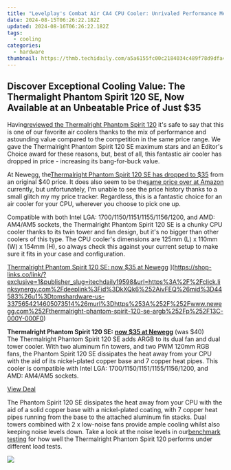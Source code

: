 ```yaml
---
title: "Levelplay's Combat Air CA4 CPU Cooler: Unrivaled Performance Meets Near-Silent Functionality"
date: 2024-08-15T06:26:22.182Z
updated: 2024-08-16T06:26:22.182Z
tags:
  - cooling
categories:
  - hardware
thumbnail: https://thmb.techidaily.com/a5a6155fc00c2184034c489f78d9dfa451dfb821e3d54808d5e05507218b1694.png
---
```


## Discover Exceptional Cooling Value: The Thermalight Phantom Spirit 120 SE, Now Available at an Unbeatable Price of Just $35

Having[reviewed the Thermalright Phantom Spirit 120](https://www.tomshardware.com/reviews/thermalright-phantom-spirit-120-review) it's safe to say that this is one of our favorite air coolers thanks to the mix of performance and astounding value compared to the competition in the same price range. We gave the Thermalright Phantom Spirit 120 SE maximum stars and an Editor's Choice award for these reasons, but, best of all, this fantastic air cooler has dropped in price - increasing its bang-for-buck value.

 At Newegg, the[Thermalright Phantom Spirit 120 SE has dropped to $35](https://shop-links.co/link/?exclusive=1&publisher_slug=itechdaily19598&url=https%3A%2F%2Fclick.linksynergy.com%2Fdeeplink%3Fid%3DkXQk6%252AivFEQ%26mid%3D44583%26u1%3Dtomshardware-us-4890527282452983055%26murl%3Dhttps%253A%252F%252Fwww.newegg.com%252Fthermalright-phantom-spirit-120-se-argb%252Fp%252F13C-000Y-000F0) from an original $40 price. It does also seem to be the[same price over at Amazon](https://target.georiot.com/Proxy.ashx?tsid=45723&GR%5FURL=https%3A%2F%2Famazon.com%2FThermalright-Phantom-Spirit-Cooler-Heatpipes%2Fdp%2FB0BR3JQTSN%2F%3Ftag%3Dhawk-future-20%26ascsubtag%3Dtomshardware-us-1587143952436572547-20) currently, but unfortunately, I'm unable to see the price history thanks to a small glitch my my price tracker. Regardless, this is a fantastic choice for an air cooler for your CPU, wherever you choose to pick one up.

 Compatible with both Intel LGA: 1700/1150/1151/1155/1156/1200, and AMD: AM4/AM5 sockets, the Thermalright Phantom Spirit 120 SE is a chunky CPU cooler thanks to its twin tower and fan design, but it's no bigger than other coolers of this type. The CPU cooler's dimensions are 125mm (L) x 110mm (W) x 154mm (H), so always check this against your current setup to make sure it fits in your case and configuration.

[Thermalright Phantom Spirit 120 SE: now $35 at Newegg](https://cdn.mos.cms.futurecdn.net/LmkbtBFnZeT3gDtS9ck5Am-200-100.png "Thermalright Phantom Spirit 120 SE: now $35 at Newegg") ](https://shop-links.co/link/?exclusive=1&publisher_slug=itechdaily19598&url=https%3A%2F%2Fclick.linksynergy.com%2Fdeeplink%3Fid%3DkXQk6%252AivFEQ%26mid%3D44583%26u1%3Dtomshardware-us-3375654214605073514%26murl%3Dhttps%253A%252F%252Fwww.newegg.com%252Fthermalright-phantom-spirit-120-se-argb%252Fp%252F13C-000Y-000F0)

**Thermalright Phantom Spirit 120 SE:** [**now $35 at Newegg**](https://shop-links.co/link/?exclusive=1&publisher_slug=itechdaily19598&url=https%3A%2F%2Fclick.linksynergy.com%2Fdeeplink%3Fid%3DkXQk6%252AivFEQ%26mid%3D44583%26u1%3Dtomshardware-us-1097560431561927090%26murl%3Dhttps%253A%252F%252Fwww.newegg.com%252Fthermalright-phantom-spirit-120-se-argb%252Fp%252F13C-000Y-000F0) (was $40)  
 The Thermalright Phantom Spirit 120 SE adds ARGB to its dual fan and dual tower cooler. With two aluminum fin towers, and two PWM 120mm RGB fans, the Phantom Spirit 120 SE dissipates the heat away from your CPU with the aid of its nickel-plated copper base and 7 copper heat pipes. This cooler is compatible with Intel LGA: 1700/1150/1151/1155/1156/1200, and AMD: AM4/AM5 sockets.

[View Deal](https://shop-links.co/link/?exclusive=1&publisher_slug=itechdaily19598&url=https%3A%2F%2Fclick.linksynergy.com%2Fdeeplink%3Fid%3DkXQk6%252AivFEQ%26mid%3D44583%26u1%3Dtomshardware-us-3375654214605073514%26murl%3Dhttps%253A%252F%252Fwww.newegg.com%252Fthermalright-phantom-spirit-120-se-argb%252Fp%252F13C-000Y-000F0)

 The Phantom Spirit 120 SE dissipates the heat away from your CPU with the aid of a solid copper base with a nickel-plated coating, with 7 copper heat pipes running from the base to the attached aluminum fin stacks. Dual towers combined with 2 x low-noise fans provide ample cooling whilst also keeping noise levels down. Take a look at the noise levels in our[benchmark testing](https://www.tomshardware.com/reviews/thermalright-phantom-spirit-120-review/2) for how well the Thermalright Phantom Spirit 120 performs under different load tests.

<ins class="adsbygoogle"
     style="display:block"
     data-ad-format="autorelaxed"
     data-ad-client="ca-pub-7571918770474297"
     data-ad-slot="1223367746"></ins>



<ins class="adsbygoogle"
     style="display:block"
     data-ad-client="ca-pub-7571918770474297"
     data-ad-slot="8358498916"
     data-ad-format="auto"
     data-full-width-responsive="true"></ins>



<!-- affiliate ads begin -->
<a href="https://store.massmailsoftware.com/order/checkout.php?PRODS=2069351&QTY=1&AFFILIATE=108875&CART=1"><img src="https://secure.avangate.com/images/merchant/dc87c13749315c7217cdc4ac692e704c/banera_for_partners-24_%282%29.jpg" border="0"></a>
<!-- affiliate ads end -->